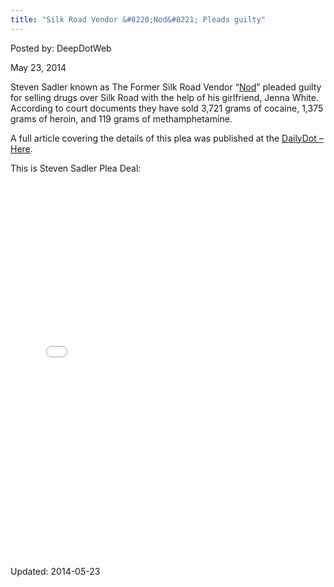 ```yaml
---
title: "Silk Road Vendor &#8220;Nod&#8221; Pleads guilty"
---
```


Posted by: DeepDotWeb

<span>May 23, 2014</span>

<p>Steven Sadler known as The Former Silk Road Vendor &#8220;<a href="https://g-i-r.github.io/deepdotweb/2013/10/21/silk-road-drug-dealer-nod-was-flipped-by-feds/">Nod</a>&#8221; pleaded guilty for selling drugs over Silk Road with the help of his girlfriend, Jenna White. According to court documents they have sold 3,721 grams of cocaine, 1,375 grams of heroin, and 119 grams of methamphetamine.</p>
<p>A full article covering the details of this plea was published at the <a href="http://www.dailydot.com/crime/silk-road-steven-sadler-nod-heroin/">DailyDot &#8211; Here</a>.</p>
<p>This is Steven Sadler Plea Deal:</p>
<p><iframe id="doc_14499" class="scribd_iframe_embed" src="//www.scribd.com/embeds/225695260/content?start_page=1&amp;view_mode=scroll&amp;show_recommendations=true" width="100%" height="600" frameborder="0" scrolling="no" data-auto-height="false" data-aspect-ratio="undefined"></iframe></p>
</div>

Updated: 2014-05-23
    
